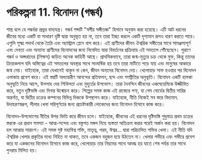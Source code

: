 # পরিকল্পনা 11. বিনোদন (গন্ধর্ব)

শাস্ত্র বলে যে গন্ধর্বরা প্রভুর বাদ্যযন্ত্র। গন্ধর্ব শব্দটি "স্বর্গীয় সঙ্গীতজ্ঞ" হিসাবে অনুবাদ করা হয়েছে। এটি আট ধরনের জীবের মধ্যে একটি যা সাধারণ দৃষ্টি দ্বারা অনুভূত হয় না, তবে তারা ইচ্ছা করলে একটি দৃশ্যমান রূপও ধারণ করতে পারে। এগুলি সূক্ষ্ম পদার্থ থেকে তৈরি এবং অ্যাস্ট্রাল প্লেনে বাস করে। এই প্রাণীদের জীবন ঐশ্বরিক সঙ্গীতের সাথে সামঞ্জস্যপূর্ণ এবং দেবতা এবং অন্যান্য প্রাণীদের বিনোদনের জন্য নিবেদিত যারা বিবর্তনের প্রক্রিয়ায় এই সমতলে পৌঁছেছেন। পুরাণে গন্ধর্ব ও অপ্সরাদের (নিম্ফস) জড়িত অনেক কাহিনী আছে। প্রাথমিকভাবে, তারা জন্ম-মৃত্যুর চক্র থেকে মুক্ত, কিন্তু তাদের ক্রিয়াকলাপ যদি অস্তিত্বের এই সমতলের অবস্থার সাথে সাংঘর্ষিক হয় তবে তারা মাটিতে পড়ে যায় এবং মানুষের আকারে জন্ম নেয়। যাইহোক, তারা যেখানেই থাকুন না কেন, জীবন অন্যদের বিনোদন দেয়। খেলোয়াড় সাফ হওয়ার পর বিনোদন এলাকায় প্রবেশ করে। এই স্তরটি অভ্যন্তরীণ আনন্দের প্রতিফলন, ছন্দ এবং সম্প্রীতির অনুভূতি। বিনোদন একটি হালকা অনুভূতি নিয়ে আসে, উত্সাহ দেয় শিথিলতা এবং মুহুর্তের উপভোগ। তারা দৈনন্দিন জীবনের একঘেয়েমিকে উজ্জীবিত করে, নতুন দৃষ্টিভঙ্গি এবং দিগন্ত উন্মোচন করে। শিল্পের সমস্ত কাজ এই রাজ্যের পণ্য, যা গেম বোর্ডের দ্বিতীয় সারির অন্তর্গত, যা দ্বিতীয় চক্রের কম্পনের বিভিন্ন দিককে উপস্থাপন করে। যাইহোক, নীতি নিজেই সব স্তরে বিদ্যমান. উদাহরণস্বরূপ, লীলার খেলা পরিপূর্ণতার জন্য প্রচেষ্টাকারী লোকেদের জন্য বিনোদন হিসাবে কাজ করে।

বিনোদন-উপভোগের নীতির উপর ভিত্তি করে জীবন চলে। যাইহোক, জীবনের এই ধরনের দৃষ্টিভঙ্গি শুধুমাত্র প্রথম চক্রের স্তরকে এর প্রধান সমস্যা - আত্ম-সন্দেহ এবং বস্তুগত মঙ্গল নিয়ে ব্যস্ততা অতিক্রম করার পরেই অর্জন করা হয়। বিনোদন হল আত্মার সারাংশ। এই সমস্ত সৃষ্ট মহাবিশ্ব শক্তি, মাতৃত্ব, পরম, ঈশ্বর... দ্বারা পরিচালিত শক্তির খেলা। এই নীতি যদি ঐশ্বরিক খেলার প্রকৃতির মধ্যে নিহিত না থাকত, তবে একজন বহুজন হয়ে উঠতেন না। খেলার গভীরে এবং গভীরে প্রবেশ করে যা একজনের বিনোদন হিসাবে কাজ করে, খেলোয়াড় তার নিয়মের সাথে আবদ্ধ হয় যাতে শেষ পর্যন্ত তার সাথে পুনরায় মিলিত হয়।
